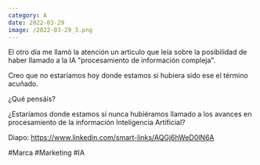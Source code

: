 ```yaml
--- 
category: A 
date: 2022-03-29 
image: /2022-03-29_3.png 
--- 
```


El otro día me llamó la atención un artículo que leía sobre la posibilidad de haber llamado a la IA "procesamiento de información compleja". 

Creo que no estaríamos hoy donde estamos si hubiera sido ese el término acuñado. 

¿Qué pensáis?

¿Estaríamos donde estamos si nunca hubiéramos llamado a los avances en procesamiento de la información Inteligencia Artificial?

Diapo: https://www.linkedin.com/smart-links/AQGj6hWeD0lN6A

#Marca #Marketing #IA